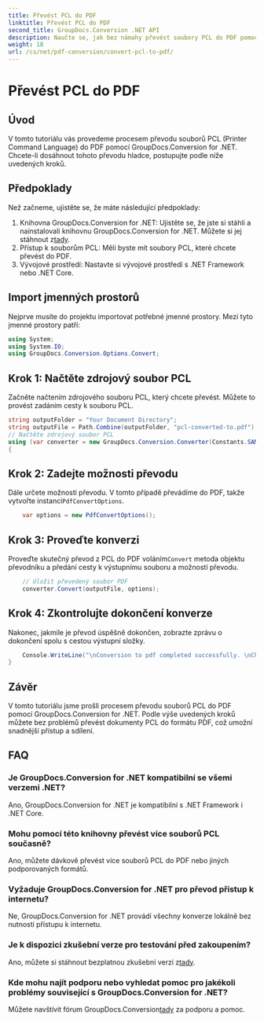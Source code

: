 ```yaml
---
title: Převést PCL do PDF
linktitle: Převést PCL do PDF
second_title: GroupDocs.Conversion .NET API
description: Naučte se, jak bez námahy převést soubory PCL do PDF pomocí GroupDocs.Conversion for .NET. Postupujte podle našeho podrobného průvodce.
weight: 18
url: /cs/net/pdf-conversion/convert-pcl-to-pdf/
---
```


# Převést PCL do PDF

## Úvod
V tomto tutoriálu vás provedeme procesem převodu souborů PCL (Printer Command Language) do PDF pomocí GroupDocs.Conversion for .NET. Chcete-li dosáhnout tohoto převodu hladce, postupujte podle níže uvedených kroků.
## Předpoklady
Než začneme, ujistěte se, že máte následující předpoklady:
1. Knihovna GroupDocs.Conversion for .NET: Ujistěte se, že jste si stáhli a nainstalovali knihovnu GroupDocs.Conversion for .NET. Můžete si jej stáhnout z[tady](https://releases.groupdocs.com/conversion/net/).
2. Přístup k souborům PCL: Měli byste mít soubory PCL, které chcete převést do PDF.
3. Vývojové prostředí: Nastavte si vývojové prostředí s .NET Framework nebo .NET Core.

## Import jmenných prostorů
Nejprve musíte do projektu importovat potřebné jmenné prostory. Mezi tyto jmenné prostory patří:
```csharp
using System;
using System.IO;
using GroupDocs.Conversion.Options.Convert;
```
## Krok 1: Načtěte zdrojový soubor PCL
Začněte načtením zdrojového souboru PCL, který chcete převést. Můžete to provést zadáním cesty k souboru PCL.
```csharp
string outputFolder = "Your Document Directory";
string outputFile = Path.Combine(outputFolder, "pcl-converted-to.pdf");
// Načtěte zdrojový soubor PCL
using (var converter = new GroupDocs.Conversion.Converter(Constants.SAMPLE_PCL))
{
```
## Krok 2: Zadejte možnosti převodu
 Dále určete možnosti převodu. V tomto případě převádíme do PDF, takže vytvořte instanci`PdfConvertOptions`.
```csharp
	var options = new PdfConvertOptions();
```
## Krok 3: Proveďte konverzi
 Proveďte skutečný převod z PCL do PDF voláním`Convert` metoda objektu převodníku a předání cesty k výstupnímu souboru a možností převodu.
```csharp
	// Uložit převedený soubor PDF
	converter.Convert(outputFile, options);
```
## Krok 4: Zkontrolujte dokončení konverze
Nakonec, jakmile je převod úspěšně dokončen, zobrazte zprávu o dokončení spolu s cestou výstupní složky.
```csharp
	Console.WriteLine("\nConversion to pdf completed successfully. \nCheck output in {0}", outputFolder);
}
```

## Závěr
V tomto tutoriálu jsme prošli procesem převodu souborů PCL do PDF pomocí GroupDocs.Conversion for .NET. Podle výše uvedených kroků můžete bez problémů převést dokumenty PCL do formátu PDF, což umožní snadnější přístup a sdílení.
## FAQ
### Je GroupDocs.Conversion for .NET kompatibilní se všemi verzemi .NET?
Ano, GroupDocs.Conversion for .NET je kompatibilní s .NET Framework i .NET Core.
### Mohu pomocí této knihovny převést více souborů PCL současně?
Ano, můžete dávkově převést více souborů PCL do PDF nebo jiných podporovaných formátů.
### Vyžaduje GroupDocs.Conversion for .NET pro převod přístup k internetu?
Ne, GroupDocs.Conversion for .NET provádí všechny konverze lokálně bez nutnosti přístupu k internetu.
### Je k dispozici zkušební verze pro testování před zakoupením?
 Ano, můžete si stáhnout bezplatnou zkušební verzi z[tady](https://releases.groupdocs.com/).
### Kde mohu najít podporu nebo vyhledat pomoc pro jakékoli problémy související s GroupDocs.Conversion for .NET?
 Můžete navštívit fórum GroupDocs.Conversion[tady](https://forum.groupdocs.com/c/conversion/11) za podporu a pomoc.